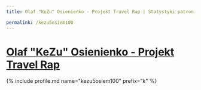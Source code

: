 ```yaml
---
title: Olaf "KeZu" Osienienko - Projekt Travel Rap | Statystyki patronite.pl | Patromierz

permalink: /kezu5osiem100
---
```


# [Olaf "KeZu" Osienienko - Projekt Travel Rap](https://patronite.pl/kezu5osiem100)

{% include profile.md name="kezu5osiem100" prefix="k" %}
